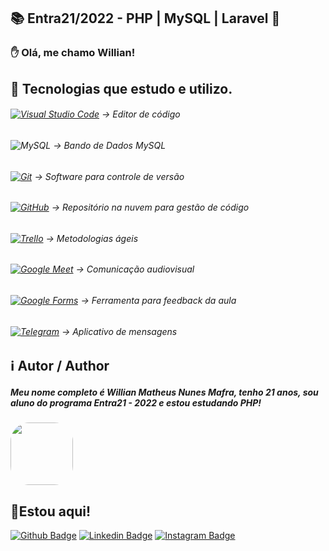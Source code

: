 ## 📚 Entra21/2022 - PHP | MySQL | Laravel 🐘
### ✋ Olá, me chamo Willian!

## 🔧 Tecnologias que estudo e utilizo.
###### [![Visual Studio Code](https://img.shields.io/badge/Visual%20Studio%20Code-0078d7.svg?style=square&logo=visual-studio-code&logoColor=white)](https://code.visualstudio.com/download) -> Editor de código
###### ![MySQL](https://img.shields.io/badge/mysql-%2300f.svg?style=for-the-badge&logo=mysql&logoColor=white) -> Bando de Dados MySQL
###### [![Git](https://img.shields.io/badge/git-%23F05033.svg?style=square&logo=git&logoColor=white)](https://git-scm.com/download/win) -> Software para controle de versão
###### [![GitHub](https://img.shields.io/badge/github-%23121011.svg?style=square&logo=github&logoColor=white)](https://desktop.github.com/) -> Repositório na nuvem para gestão de código
###### [![Trello](https://img.shields.io/badge/Trello-%23026AA7.svg?style=square&logo=Trello&logoColor=white)](https://trello.com/) -> Metodologias ágeis
###### [![Google Meet](https://img.shields.io/badge/Google%20Meet-00897B?style=square&logo=google-meet&logoColor=white)](https://meet.google.com/) -> Comunicação audiovisual
###### [![Google Forms](https://img.shields.io/badge/google-4285F4?style=square&logo=google&logoColor=white)](https://www.google.com/intl/pt-BR/forms/about/) -> Ferramenta para feedback da aula
###### [![Telegram](https://img.shields.io/badge/Telegram-2CA5E0?style=square&logo=telegram&logoColor=white)](https://web.telegram.org/) -> Aplicativo de mensagens


## ℹ️ Autor / Author

##### Meu nome completo é Willian Matheus Nunes Mafra, tenho 21 anos, sou aluno do programa Entra21 - 2022 e estou estudando PHP!
<img style="border-radius: 30%;" src="https://avatars.githubusercontent.com/u/101070387?s=400&u=e91ac980b9f9e7e2e1fb3fba3e5a6522e47155a4&v=4" width="100px;" alt=""/> 

## 📌Estou aqui!
[![Github Badge](https://img.shields.io/badge/-Github-000?style=flat-square&logo=Github&logoColor=white&link=https://github.com/WillianMafra)](https://github.com/WillianMafra)
[![Linkedin Badge](https://img.shields.io/badge/Instagram-E4405F?style=square&logo=instagram&logoColor=white&link=https://www.instagram.com/willnmafra/)](https://www.instagram.com/willnmafra/)
[![Instagram Badge](https://img.shields.io/badge/LinkedIn-0077B5?style=square&logo=linkedin&logoColor=whit&link=https://www.linkedin.com/in/willian-matheus-nunes-mafra-a4028917a/)](https://www.linkedin.com/in/willnmafra/)

